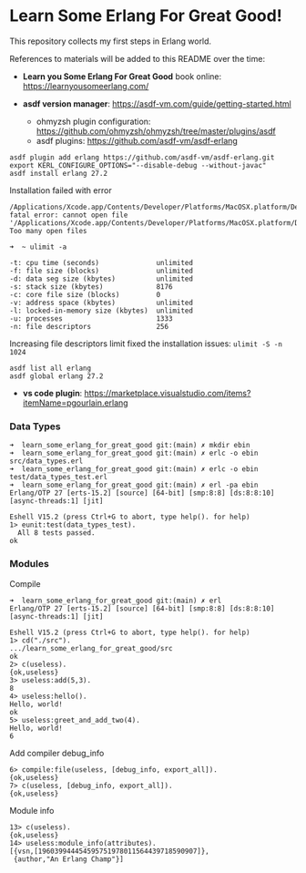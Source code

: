 # Learn Some Erlang For Great Good!

This repository collects my first steps in Erlang world.

References to materials will be added to this README over the time:

* **Learn you Some Erlang For Great Good** book online: https://learnyousomeerlang.com/

* **asdf version manager**: https://asdf-vm.com/guide/getting-started.html
  * ohmyzsh plugin configuration: https://github.com/ohmyzsh/ohmyzsh/tree/master/plugins/asdf
  * asdf plugins: https://github.com/asdf-vm/asdf-erlang

```
asdf plugin add erlang https://github.com/asdf-vm/asdf-erlang.git
export KERL_CONFIGURE_OPTIONS="--disable-debug --without-javac"
asdf install erlang 27.2
```

Installation failed with error

```
/Applications/Xcode.app/Contents/Developer/Platforms/MacOSX.platform/Developer/SDKs/MacOSX.sdk/usr/include/unistd.h:639:10: fatal error: cannot open file '/Applications/Xcode.app/Contents/Developer/Platforms/MacOSX.platform/Developer/SDKs/MacOSX.sdk/usr/include/sys/select.h': Too many open files
```

```
➜  ~ ulimit -a

-t: cpu time (seconds)              unlimited
-f: file size (blocks)              unlimited
-d: data seg size (kbytes)          unlimited
-s: stack size (kbytes)             8176
-c: core file size (blocks)         0
-v: address space (kbytes)          unlimited
-l: locked-in-memory size (kbytes)  unlimited
-u: processes                       1333
-n: file descriptors                256
```

Increasing file descriptors limit fixed the installation issues: `ulimit -S -n 1024`

```
asdf list all erlang
asdf global erlang 27.2
```

* **vs code plugin**: https://marketplace.visualstudio.com/items?itemName=pgourlain.erlang

### Data Types

```
➜  learn_some_erlang_for_great_good git:(main) ✗ mkdir ebin
➜  learn_some_erlang_for_great_good git:(main) ✗ erlc -o ebin src/data_types.erl
➜  learn_some_erlang_for_great_good git:(main) ✗ erlc -o ebin test/data_types_test.erl
➜  learn_some_erlang_for_great_good git:(main) ✗ erl -pa ebin
Erlang/OTP 27 [erts-15.2] [source] [64-bit] [smp:8:8] [ds:8:8:10] [async-threads:1] [jit]

Eshell V15.2 (press Ctrl+G to abort, type help(). for help)
1> eunit:test(data_types_test).
  All 8 tests passed.
ok
```

### Modules

Compile

```
➜  learn_some_erlang_for_great_good git:(main) ✗ erl
Erlang/OTP 27 [erts-15.2] [source] [64-bit] [smp:8:8] [ds:8:8:10] [async-threads:1] [jit]

Eshell V15.2 (press Ctrl+G to abort, type help(). for help)
1> cd("./src").
.../learn_some_erlang_for_great_good/src
ok
2> c(useless).
{ok,useless}
3> useless:add(5,3).
8
4> useless:hello().
Hello, world!
ok
5> useless:greet_and_add_two(4).
Hello, world!
6
```

Add compiler debug_info
```
6> compile:file(useless, [debug_info, export_all]).
{ok,useless}
7> c(useless, [debug_info, export_all]).
{ok,useless}
```

Module info

```
13> c(useless).
{ok,useless}
14> useless:module_info(attributes).
[{vsn,[196039944454595751978011564439718590907]},
 {author,"An Erlang Champ"}]
 ```
